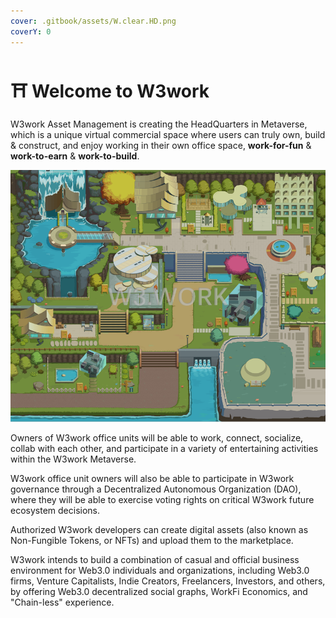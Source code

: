 ```yaml
---
cover: .gitbook/assets/W.clear.HD.png
coverY: 0
---
```


# ⛩ Welcome to W3work

W3work Asset Management is creating the HeadQuarters in Metaverse, which is a unique virtual commercial space where users can truly own, build & construct, and enjoy working in their own office space, **work-for-fun** & **work-to-earn** & **work-to-build**.&#x20;

![](.gitbook/assets/1.png)

Owners of W3work office units will be able to work, connect, socialize, collab with each other, and participate in a variety of entertaining activities within the W3work Metaverse.&#x20;

W3work office unit owners will also be able to participate in W3work governance through a Decentralized Autonomous Organization (DAO), where they will be able to exercise voting rights on critical W3work future ecosystem decisions.&#x20;

Authorized W3work developers can create digital assets (also known as Non-Fungible Tokens, or NFTs) and upload them to the marketplace.&#x20;



W3work intends to build a combination of casual and official business environment for Web3.0 individuals and organizations, including Web3.0 firms, Venture Capitalists, Indie Creators, Freelancers, Investors, and others, by offering Web3.0 decentralized social graphs, WorkFi Economics, and "Chain-less" experience.
